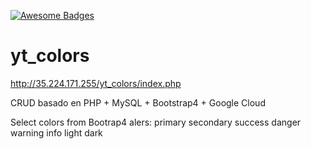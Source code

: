 [![Awesome Badges](https://img.shields.io/badge/badges-awesome-green.svg)](https://github.com/Naereen/badges)

# yt_colors

http://35.224.171.255/yt_colors/index.php

CRUD basado en PHP + MySQL + Bootstrap4 + Google Cloud

Select colors from Bootrap4 alers:
primary 
secondary
success
danger
warning
info
light
dark
